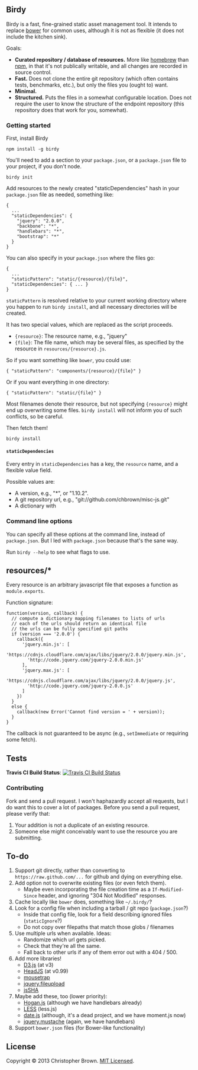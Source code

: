 ## Birdy

Birdy is a fast, fine-grained static asset management tool.
It intends to replace [bower](https://github.com/bower/bower) for common uses,
although it is not as flexible (it does not include the kitchen sink).

Goals:

* **Curated repository / database of resources.** More like
  [homebrew](https://github.com/mxcl/homebrew) than [npm](https://npmjs.org/),
  in that it's not publically writable, and all changes are recorded in source
  control.
* **Fast.** Does not clone the entire git repository (which often contains
  tests, benchmarks, etc.), but only the files you (ought to) want.
* **Minimal.**
* **Structured.** Puts the files in a somewhat configurable location. Does not
  require the user to know the structure of the endpoint repository (this
  repository does that work for you, somewhat).


### Getting started

First, install Birdy

    npm install -g birdy

You'll need to add a section to your `package.json`, or a `package.json` file to your project, if you don't node.

    birdy init

Add resources to the newly created "staticDependencies" hash in your `package.json` file as needed, something like:

    {
      ...
      "staticDependencies": {
        "jquery": "2.0.0",
        "backbone": "*",
        "handlebars": "*",
        "bootstrap": "*"
      }
    }

You can also specify in your `package.json` where the files go:

    {
      ...
      "staticPattern": "static/{resource}/{file}",
      "staticDependencies": { ... }
    }

`staticPattern` is resolved relative to your current working directory where
you happen to run `birdy install`, and all necessary directories will be created.

It has two special values, which are replaced as the script proceeds.

* `{resource}`: The resource name, e.g., "jquery"
* `{file}`: The file name, which may be several files, as specified by the
  resource in `resources/{resource}.js`.

So if you want something like `bower`, you could use:

    { "staticPattern": "components/{resource}/{file}" }

Or if you want everything in one directory:

    { "staticPattern": "static/{file}" }

Most filenames denote their resource, but not specifying `{resource}` might
end up overwriting some files. `birdy install` will not inform you of such
conflicts, so be careful.

Then fetch them!

    birdy install


#### `staticDependencies`

Every entry in `staticDependencies` has a key, the `resource` name, and a flexible value field.

Possible values are:

* A version, e.g., "*", or "1.10.2".
* A git repository url, e.g., "git://github.com/chbrown/misc-js.git"
* A dictionary with


### Command line options

You can specify all these options at the command line, instead of `package.json`.
But I led with `package.json` because that's the sane way.

Run `birdy --help` to see what flags to use.

## resources/*

Every resource is an arbitrary javascript file that exposes a function as `module.exports`.

Function signature:

    function(version, callback) {
      // compute a dictionary mapping filenames to lists of urls
      // each of the urls should return an identical file
      // the urls can be fully specified git paths
      if (version === '2.0.0') {
        callback({
          'jquery.min.js': [
            'https://cdnjs.cloudflare.com/ajax/libs/jquery/2.0.0/jquery.min.js',
            'http://code.jquery.com/jquery-2.0.0.min.js'
          ],
          'jquery.max.js': [
            'https://cdnjs.cloudflare.com/ajax/libs/jquery/2.0.0/jquery.js',
            'http://code.jquery.com/jquery-2.0.0.js'
          ]
        })
      }
      else {
        callback(new Error('Cannot find version = ' + version));
      }
    }

The callback is not guaranteed to be async (e.g., `setImmediate` or requiring some fetch).

## Tests

**Travis CI Build Status**: [![Travis CI Build Status](https://api.travis-ci.org/chbrown/birdy.png)](https://travis-ci.org/chbrown/birdy)

### Contributing

Fork and send a pull request.
I won't haphazardly accept all requests, but I do want this to cover a lot of packages.
Before you send a pull request, please verify that:

1. Your addition is not a duplicate of an existing resource.
2. Someone else might conceivably want to use the resource you are submitting.

## To-do

1. Support git directly, rather than converting to `https://raw.github.com/...` for github
   and dying on everything else.
2. Add option not to overwrite existing files (or even fetch them).
   * Maybe even incorporating the file creation time as a `If-Modified-Since`
     header, and ignoring "304 Not Modified" responses.
3. Cache locally like `bower` does, something like `~/.birdy/`?
4. Look for a config file when including a tarball / git repo (`package.json`?)
   * Inside that config file, look for a field describing ignored files (`staticIgnore`?)
   * Do not copy over filepaths that match those globs / filenames
5. Use multiple urls when available. Ideas:
   * Randomize which url gets picked.
   * Check that they're all the same.
   * Fall back to other urls if any of them error out with a 404 / 500.
6. Add more libraries!
   - [D3.js](http://d3js.org/) (at v3)
   - [HeadJS](http://headjs.com/) (at v0.99)
   - [mousetrap](http://craig.is/killing/mice)
   - [jquery.fileupload](http://blueimp.github.io/jQuery-File-Upload/)
   - [jsSHA](https://github.com/Caligatio/jsSHA)
7. Maybe add these, too (lower priority):
   - [Hogan.js](http://twitter.github.io/hogan.js/) (although we have handlebars already)
   - [LESS](http://lesscss.org/) (less.js)
   - [date.js](http://www.datejs.com/) (although, it's a dead project, and we have moment.js now)
   - [jquery.mustache](https://github.com/jonnyreeves/jquery-Mustache) (again, we have handlebars)
8. Support `bower.json` files (for Bower-like functionality)


<!-- 1. http://stackoverflow.com/questions/2466735/checkout-only-one-file-from-git -->
<!-- 2. http://schacon.github.io/git/git-read-tree.html#_sparse_checkout -->

## License

Copyright © 2013 Christopher Brown. [MIT Licensed](LICENSE).
